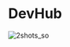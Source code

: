 # DevHub
![2shots_so](https://github.com/user-attachments/assets/784766d8-9990-47e6-b965-bb641aecb77e)
